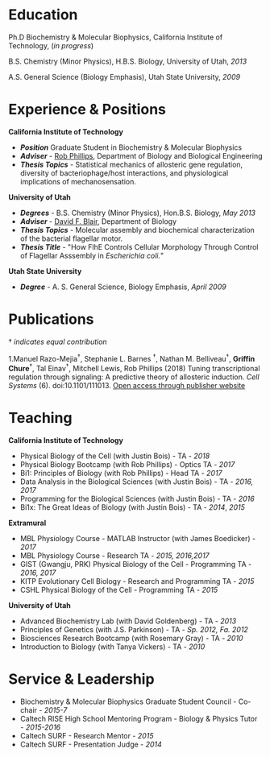 # Education
Ph.D Biochemistry & Molecular Biophysics, California Institute of Technology, (*in progress*) <br/>

B.S. Chemistry (Minor Physics), H.B.S. Biology, University of Utah, *2013*<br/>

A.S. General Science (Biology Emphasis), Utah State University, *2009*

# Experience & Positions
**California Institute of Technology**

* ***Position*** Graduate Student in Biochemistry & Molecular Biophysics
* ***Adviser*** - [Rob Phillips](http://rpgroup.caltech.edu), Department of Biology and Biological Engineering
* ***Thesis Topics*** - Statistical mechanics of allosteric gene regulation, diversity of bacteriophage/host interactions, and physiological implications of mechanosensation.

**University of Utah**

* ***Degrees*** - B.S. Chemistry (Minor Physics), Hon.B.S. Biology, *May 2013*
* ***Adviser*** - [David F. Blair](https://faculty.utah.edu/u0028730-DAVID_F_BLAIR/research/index.hml), Department of Biology
* ***Thesis Topics*** - Molecular assembly and biochemical characterization of the bacterial flagellar motor.
* ***Thesis Title*** - "How FlhE Controls Cellular Morphology Through Control of Flagellar Asssembly in *Escherichia coli.*"

**Utah State University**

* ***Degree*** - A. S. General Science, Biology Emphasis, *April 2009*


# Publications
† *indicates equal contribution*


1.Manuel Razo-Mejia<sup>†</sup>, Stephanie L. Barnes <sup>†</sup>, Nathan M. Belliveau<sup>†</sup>, **Griffin Chure**<sup>†</sup>, Tal Einav<sup>†</sup>, Mitchell Lewis, Rob Phillips (2018) Tuning transcriptional regulation through signaling: A predictive theory of allosteric induction. *Cell Systems* (6). doi:10.1101/111013. [Open access through publisher website](http://www.cell.com/cell-systems/fulltext/S2405-4712(18)30057-7)

# Teaching
**California Institute of Technology**

* Physical Biology of the Cell (with Justin Bois) - TA - *2018*
* Physical Biology Bootcamp (with Rob Phillips) - Optics TA - *2017*
* Bi1: Principles of Biology (with Rob Phillips) - Head TA - *2017*
* Data Analysis in the Biological Sciences (with Justin Bois) - TA - *2016, 2017*
* Programming for the Biological Sciences (with Justin Bois) - TA - *2016*
* Bi1x: The Great Ideas of Biology (with Justin Bois) - TA - *2014*, *2015*


**Extramural**

* MBL Physiology Course - MATLAB Instructor (with James Boedicker) - *2017*
* MBL Physiology Course - Research TA - *2015, 2016,2017*
* GIST (Gwangju, PRK) Physical Biology of the Cell - Programming TA - *2016, 2017*
* KITP Evolutionary Cell Biology - Research and Programming TA - *2015*
* CSHL Physical Biology of the Cell - Programming TA - *2015*

**University of Utah**

* Advanced Biochemistry Lab (with David Goldenberg) - TA - *2013*
* Principles of Genetics (with J.S. Parkinson) - TA - *Sp. 2012, Fa. 2012*
* Biosciences Research Bootcamp (with Rosemary Gray) - TA - *2010*
* Introduction to Biology (with Tanya Vickers) - TA - *2010*



# Service & Leadership
* Biochemistry & Molecular Biophysics Graduate Student Council - Co-chair - *2015-7*
* Caltech RISE High School Mentoring Program - Biology & Physics Tutor - *2015-2016*
* Caltech SURF - Research Mentor - *2015*
* Caltech SURF - Presentation Judge - *2014*
